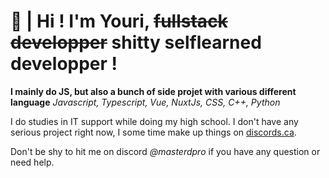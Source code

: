 # 🙌 | Hi ! I'm Youri, ~~fullstack developper~~ shitty selflearned developper !

**I mainly do JS, but also a bunch of side projet with various different language**
*Javascript, Typescript, Vue, NuxtJs, CSS, C++, Python*

I do studies in IT support while doing my high school. I don't have any serious project right now, I some time make up things on [discords.ca](https://discords.ca).

Don't be shy to hit me on discord *@masterdpro* if you have any question or need help.
